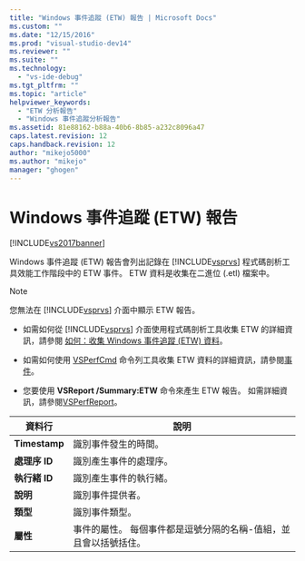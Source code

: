 ```yaml
---
title: "Windows 事件追蹤 (ETW) 報告 | Microsoft Docs"
ms.custom: ""
ms.date: "12/15/2016"
ms.prod: "visual-studio-dev14"
ms.reviewer: ""
ms.suite: ""
ms.technology: 
  - "vs-ide-debug"
ms.tgt_pltfrm: ""
ms.topic: "article"
helpviewer_keywords: 
  - "ETW 分析報告"
  - "Windows 事件追蹤分析報告"
ms.assetid: 81e88162-b88a-40b6-8b85-a232c8096a47
caps.latest.revision: 12
caps.handback.revision: 12
author: "mikejo5000"
ms.author: "mikejo"
manager: "ghogen"
---
```

# Windows 事件追蹤 (ETW) 報告
[!INCLUDE[vs2017banner](../code-quality/includes/vs2017banner.md)]

Windows 事件追蹤 \(ETW\) 報告會列出記錄在 [!INCLUDE[vsprvs](../code-quality/includes/vsprvs_md.md)] 程式碼剖析工具效能工作階段中的 ETW 事件。  ETW 資料是收集在二進位 \(.etl\) 檔案中。  
  
> [!NOTE]
>  您無法在 [!INCLUDE[vsprvs](../code-quality/includes/vsprvs_md.md)] 介面中顯示 ETW 報告。  
  
-   如需如何從 [!INCLUDE[vsprvs](../code-quality/includes/vsprvs_md.md)] 介面使用程式碼剖析工具收集 ETW 的詳細資訊，請參閱 [如何：收集 Windows 事件追蹤 \(ETW\) 資料](../Topic/How%20to:%20Collect%20Event%20Tracing%20for%20Windows%20\(ETW\)%20Data.md)。  
  
-   如需如何使用 [VSPerfCmd](../profiling/vsperfcmd.md) 命令列工具收集 ETW 資料的詳細資訊，請參閱[事件](../profiling/events-vsperfcmd.md)。  
  
-   您要使用 **VSReport \/Summary:ETW** 命令來產生 ETW 報告。  如需詳細資訊，請參閱[VSPerfReport](../profiling/vsperfreport.md)。  
  
|資料行|說明|  
|---------|--------|  
|**Timestamp**|識別事件發生的時間。|  
|**處理序 ID**|識別產生事件的處理序。|  
|**執行緒 ID**|識別產生事件的執行緒。|  
|**說明**|識別事件提供者。|  
|**類型**|識別事件類型。|  
|**屬性**|事件的屬性。  每個事件都是逗號分隔的名稱\-值組，並且會以括號括住。|